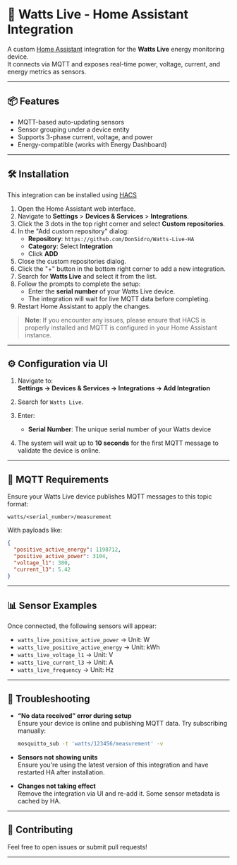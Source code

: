 # 🔌 Watts Live - Home Assistant Integration

A custom [Home Assistant](https://www.home-assistant.io/) integration for the **Watts Live** energy monitoring device.  
It connects via MQTT and exposes real-time power, voltage, current, and energy metrics as sensors.

---

## 📦 Features

- MQTT-based auto-updating sensors
- Sensor grouping under a device entity
- Supports 3-phase current, voltage, and power
- Energy-compatible (works with Energy Dashboard)
---

## 🛠️ Installation

This integration can be installed using [HACS](https://hacs.xyz/)

1. Open the Home Assistant web interface.
2. Navigate to **Settings** > **Devices & Services** > **Integrations**.
3. Click the 3 dots in the top right corner and select **Custom repositories**.
4. In the "Add custom repository" dialog:
   - **Repository**: `https://github.com/DonSidro/Watts-Live-HA`
   - **Category**: Select **Integration**
   - Click **ADD**
5. Close the custom repositories dialog.
6. Click the "+" button in the bottom right corner to add a new integration.
7. Search for **Watts Live** and select it from the list.
8. Follow the prompts to complete the setup:
   - Enter the **serial number** of your Watts Live device.
   - The integration will wait for live MQTT data before completing.
9. Restart Home Assistant to apply the changes.

> **Note**: If you encounter any issues, please ensure that HACS is properly installed and MQTT is configured in your Home Assistant instance.

---

## ⚙️ Configuration via UI

1. Navigate to:  
   **Settings → Devices & Services → Integrations → Add Integration**

2. Search for `Watts Live`.

3. Enter:
   - **Serial Number**: The unique serial number of your Watts device
     
4. The system will wait up to **10 seconds** for the first MQTT message to validate the device is online.

---

## 📡 MQTT Requirements

Ensure your Watts Live device publishes MQTT messages to this topic format:

```
watts/<serial_number>/measurement
```

With payloads like:

```json
{
  "positive_active_energy": 1198712,
  "positive_active_power": 3104,
  "voltage_l1": 380,
  "current_l3": 5.42
}
```

---

## 📊 Sensor Examples

Once connected, the following sensors will appear:

- `watts_live_positive_active_power` → Unit: W
- `watts_live_positive_active_energy` → Unit: kWh
- `watts_live_voltage_l1` → Unit: V
- `watts_live_current_l3` → Unit: A
- `watts_live_frequency` → Unit: Hz

---

## 🔧 Troubleshooting

- **“No data received” error during setup**  
  Ensure your device is online and publishing MQTT data. Try subscribing manually:

  ```bash
  mosquitto_sub -t 'watts/123456/measurement' -v
  ```

- **Sensors not showing units**  
  Ensure you're using the latest version of this integration and have restarted HA after installation.

- **Changes not taking effect**  
  Remove the integration via UI and re-add it. Some sensor metadata is cached by HA.

---

## 🙌 Contributing

Feel free to open issues or submit pull requests!

---
